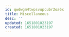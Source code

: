 ```yaml
---
id: qwdwgm4twpsvupcubr2oa6x
title: Miscellaneous
desc: ''
updated: 1651801023197
created: 1651801023197
---
```


